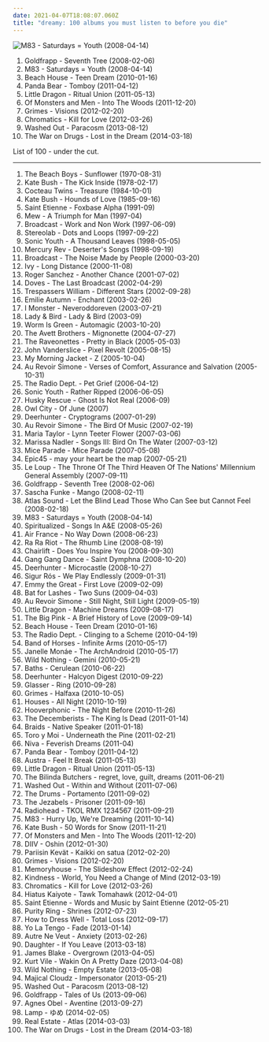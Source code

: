 ```yaml
---
date: 2021-04-07T18:08:07.060Z
title: "dreamy: 100 albums you must listen to before you die"
---
```

![M83 - Saturdays &#x3D; Youth (2008-04-14)](http://coverartarchive.org/release/47be05f6-a0c1-4ea9-95d7-692560bc0198/1485656268-500.jpg "M83 - Saturdays = Youth (2008-04-14)")
<ol class="albums">
<li data-cover="https://img.discogs.com/73mAPAbvKt1kGGKSDvi5DG3ow9k=/fit-in/600x595/filters:strip_icc():format(jpeg):mode_rgb():quality(90)/discogs-images/R-7625635-1445709296-7336.jpeg.jpg" data-tags="female vocalists, downtempo, trip-hop" role="button">Goldfrapp - Seventh Tree (2008-02-06)</li>
<li data-cover="http://coverartarchive.org/release/47be05f6-a0c1-4ea9-95d7-692560bc0198/1485656268-500.jpg" data-tags="electronic, shoegaze" role="button">M83 - Saturdays = Youth (2008-04-14)</li>
<li data-cover="http://coverartarchive.org/release/44f67ad5-cdff-3036-80e9-bee67402ded0/8824312033-500.jpg" data-tags="dream pop" role="button">Beach House - Teen Dream (2010-01-16)</li>
<li data-cover="http://coverartarchive.org/release/8d5b56e7-7412-4724-9407-039e64ecd014/13800964524-500.jpg" data-tags="indie, experimental, experimental rock, paw tracks" role="button">Panda Bear - Tomboy (2011-04-12)</li>
<li data-cover="https://img.discogs.com/SmWzFHMp4iRkXEpAx0Oc-PKF90I=/fit-in/450x453/filters:strip_icc():format(jpeg):mode_rgb():quality(90)/discogs-images/R-3033588-1312713162.jpeg.jpg" data-tags="trip-hop" role="button">Little Dragon - Ritual Union (2011-05-13)</li>
<li data-cover="http://coverartarchive.org/release/4768d1fc-efa0-4dda-bb7f-9856e806831a/3608510095-500.jpg" data-tags="icelandic" role="button">Of Monsters and Men - Into The Woods (2011-12-20)</li>
<li data-cover="http://coverartarchive.org/release/e2541a4f-c91e-412e-837b-ce63cc8ea960/5391811873-500.jpg" data-tags="dream pop" role="button">Grimes - Visions (2012-02-20)</li>
<li data-cover="http://coverartarchive.org/release/cce19567-04a2-47df-95fb-7101c51b8d54/1852737642-500.jpg" data-tags="electronic" role="button">Chromatics - Kill for Love (2012-03-26)</li>
<li data-cover="https://img.discogs.com/WAqPrBPYPCgvkJyhJCOO_47EPR4=/fit-in/500x500/filters:strip_icc():format(jpeg):mode_rgb():quality(90)/discogs-images/R-4806146-1376515091-8229.jpeg.jpg" data-tags="chillwave" role="button">Washed Out - Paracosm (2013-08-12)</li>
<li data-cover="http://coverartarchive.org/release/c38765cc-bafe-48ff-9a78-26f6d816a46b/6695925091-500.jpg" data-tags="indie rock, rock" role="button">The War on Drugs - Lost in the Dream (2014-03-18)</li>
</ol>
List of 100 - under the cut.
<!-- more -->

_________________

<ol class="albums">
<li data-cover="http://coverartarchive.org/release/4831d4b1-ef4c-3140-b7b3-b629bd4b0eed/26221497654-500.jpg" data-tags="70s" role="button">
The Beach Boys - Sunflower (1970-08-31)
</li>
<li data-cover="https://img.discogs.com/VRMb3RLFAY9udhH7Cg_XN6mNcVA=/fit-in/597x600/filters:strip_icc():format(jpeg):mode_rgb():quality(90)/discogs-images/R-3089864-1338821720-9527.jpeg.jpg" data-tags="70s, female vocalists" role="button">
Kate Bush - The Kick Inside (1978-02-17)
</li>
<li data-cover="http://coverartarchive.org/release/bc6dee20-448c-387d-8eb4-a7cb737ae1b7/23441368012-500.jpg" data-tags="dream pop" role="button">
Cocteau Twins - Treasure (1984-10-01)
</li>
<li data-cover="http://coverartarchive.org/release/778c8867-ee94-366a-bcd8-e140cfbf1b67/16598892344-500.jpg" data-tags="80s, female vocalists" role="button">
Kate Bush - Hounds of Love (1985-09-16)
</li>
<li data-cover="https://img.discogs.com/gIEXBDkViv4S-DJVJte-0k8dIok=/fit-in/600x592/filters:strip_icc():format(jpeg):mode_rgb():quality(90)/discogs-images/R-3954977-1359846494-2137.jpeg.jpg" data-tags="britpop, 90s" role="button">
Saint Etienne - Foxbase Alpha (1991-09)
</li>
<li data-cover="http://coverartarchive.org/release/41be7979-d96e-4d3c-b360-2eb2c8ee6446/22174539193-500.jpg" data-tags="indie, shoegaze, dreamy" role="button">
Mew - A Triumph for Man (1997-04)
</li>
<li data-cover="http://coverartarchive.org/release/09d62aa5-a265-4cb2-b3e4-da80c0e60d9d/6009849109-500.jpg" data-tags="electronic, dream pop, indie, psychedelic, 90s" role="button">
Broadcast - Work and Non Work (1997-06-09)
</li>
<li data-cover="http://coverartarchive.org/release/ac08220a-ca91-3c93-b31b-b231270773af/11622727078-500.jpg" data-tags="lounge, electronic, post-rock" role="button">
Stereolab - Dots and Loops (1997-09-22)
</li>
<li data-cover="https://img.discogs.com/qeSNS31G6vJ758RVSQm4W6ho6nI=/fit-in/439x380/filters:strip_icc():format(jpeg):mode_rgb():quality(90)/discogs-images/R-4879756-1378290331-3017.jpeg.jpg" data-tags="experimental, alternative" role="button">
Sonic Youth - A Thousand Leaves (1998-05-05)
</li>
<li data-cover="https://img.discogs.com/hjR-SntUXesfMsJl8QZ9hC2jUlM=/fit-in/600x600/filters:strip_icc():format(jpeg):mode_rgb():quality(90)/discogs-images/R-3193896-1579926468-6100.jpeg.jpg" data-tags="dream pop" role="button">
Mercury Rev - Deserter's Songs (1998-09-19)
</li>
<li data-cover="https://img.discogs.com/Wb2clSHhJ4_ZOv69eP7kTPBiBOw=/fit-in/600x604/filters:strip_icc():format(jpeg):mode_rgb():quality(90)/discogs-images/R-3194-1145339641.jpeg.jpg" data-tags="electronica, warp" role="button">
Broadcast - The Noise Made by People (2000-03-20)
</li>
<li data-cover="http://coverartarchive.org/release/c1aa80e1-659b-4d0f-9c76-1589a535567c/15393777768-500.jpg" data-tags="female vocalists" role="button">
Ivy - Long Distance (2000-11-08)
</li>
<li data-cover="https://img.discogs.com/oi8qT8rgsWLbbrMhf8XFNrAdZew=/fit-in/600x527/filters:strip_icc():format(jpeg):mode_rgb():quality(90)/discogs-images/R-55727-1526118988-1457.jpeg.jpg" data-tags="chillout, downtempo, house, dreamy" role="button">
Roger Sanchez - Another Chance (2001-07-02)
</li>
<li data-cover="http://coverartarchive.org/release/5e306f81-9a7c-3d3a-9393-43dd35440717/24893740190-500.jpg" data-tags="britpop, indie" role="button">
Doves - The Last Broadcast (2002-04-29)
</li>
<li data-cover="http://coverartarchive.org/release/2a9d5a0a-d699-4a6b-9418-e3e9aff9a64b/3452268315-500.jpg" data-tags="dream pop, shoegaze" role="button">
Trespassers William - Different Stars (2002-09-28)
</li>
<li data-cover="http://coverartarchive.org/release/16e3ac46-606a-445e-9a20-b7b8bf1a08ea/3206309884-500.jpg" data-tags="ethereal, gothic, faerie music" role="button">
Emilie Autumn - Enchant (2003-02-26)
</li>
<li data-cover="http://coverartarchive.org/release/561ef915-9383-40ec-9baf-f9c55d1ddf72/24765160123-500.jpg" data-tags="electronic" role="button">
I Monster - Neveroddoreven (2003-07-21)
</li>
<li data-cover="https://via.placeholder.com/450" data-tags="70s, indie rock, dreamy, melancholic, lullaby, underappreciated, a, music for sleepless nights, the best of 2003, rozne takie sobie lubie, soft silly music, spokojnie tu jest, poznac to musze bardziej, painting inspirations" role="button">
Lady & Bird - Lady & Bird (2003-09)
</li>
<li data-cover="https://img.discogs.com/NArBv1fSvES-MThFZ96PHaY0SXU=/fit-in/600x538/filters:strip_icc():format(jpeg):mode_rgb():quality(90)/discogs-images/R-198668-1139702978.jpeg.jpg" data-tags="electronic, dreamy" role="button">
Worm Is Green - Automagic (2003-10-20)
</li>
<li data-cover="http://coverartarchive.org/release/a573d1b4-528b-479f-bdc7-47fbaecaa55a/22168138576-500.jpg" data-tags="folk" role="button">
The Avett Brothers - Mignonette (2004-07-27)
</li>
<li data-cover="https://img.discogs.com/J1nQVSd6Kw41GvClK2lIQYyt2fM=/fit-in/350x348/filters:strip_icc():format(jpeg):mode_rgb():quality(90)/discogs-images/R-1725811-1239432666.jpeg.jpg" data-tags="rock" role="button">
The Raveonettes - Pretty in Black (2005-05-03)
</li>
<li data-cover="https://img.discogs.com/63_F7EW19GYUj130dTT_4h1HPYo=/fit-in/455x455/filters:strip_icc():format(jpeg):mode_rgb():quality(90)/discogs-images/R-677963-1146663712.jpeg.jpg" data-tags="indie, indie pop, singer-songwriter, dreamy, searching, reflective, literate, earnest, dramatic, bittersweet, reflection, intimate, cerebral, detached, 2000s, gin, stylish, plaintive, the creative side, austere, radio 2005, refined - mannered, vinyl collection, good album, dans ma discotheque, should buy, recent favorite albums, girlygil altrock, second-favorite album, albums acquired in 2011" role="button">
John Vanderslice - Pixel Revolt (2005-08-15)
</li>
<li data-cover="https://img.discogs.com/HMwX-vG8imndd3_mYsdVGDNwv_o=/fit-in/500x497/filters:strip_icc():format(jpeg):mode_rgb():quality(90)/discogs-images/R-2463207-1318871638.jpeg.jpg" data-tags="indie, indie rock" role="button">
My Morning Jacket - Z (2005-10-04)
</li>
<li data-cover="http://coverartarchive.org/release/12fdee4d-df0c-47b4-82dd-bf7aafbea4c7/20411038883-500.jpg" data-tags="indie pop" role="button">
Au Revoir Simone - Verses of Comfort, Assurance and Salvation (2005-10-31)
</li>
<li data-cover="http://coverartarchive.org/release/18056805-33f5-3e99-aa4b-5f5919c4f8af/21340810572-500.jpg" data-tags="shoegaze, indie" role="button">
The Radio Dept. - Pet Grief (2006-04-12)
</li>
<li data-cover="https://img.discogs.com/w7C3d8OHmFjsMS3t3Tvx8WQSFRo=/fit-in/400x391/filters:strip_icc():format(jpeg):mode_rgb():quality(90)/discogs-images/R-5119480-1385028132-2136.jpeg.jpg" data-tags="alternative rock" role="button">
Sonic Youth - Rather Ripped (2006-06-05)
</li>
<li data-cover="https://img.discogs.com/iCPdPnfWNtr23gzqCpSNdXWLMOY=/fit-in/600x600/filters:strip_icc():format(jpeg):mode_rgb():quality(90)/discogs-images/R-888565-1370121938-7859.jpeg.jpg" data-tags="alternative, downtempo" role="button">
Husky Rescue - Ghost Is Not Real (2006-09)
</li>
<li data-cover="https://img.discogs.com/IhkOjVuBBp-HgKmkttcE6lFar0E=/fit-in/600x516/filters:strip_icc():format(jpeg):mode_rgb():quality(90)/discogs-images/R-1828553-1462793870-4809.jpeg.jpg" data-tags="owl city" role="button">
Owl City - Of June (2007)
</li>
<li data-cover="http://coverartarchive.org/release/b3aa7af7-abd0-4a63-b6b8-ea0a80355e1a/3472387381-500.jpg" data-tags="psychedelic, indie rock" role="button">
Deerhunter - Cryptograms (2007-01-29)
</li>
<li data-cover="http://coverartarchive.org/release/5dcd7b95-7b30-40b4-ab9b-fda4ea3e2859/3178901123-500.jpg" data-tags="indie" role="button">
Au Revoir Simone - The Bird Of Music (2007-02-19)
</li>
<li data-cover="http://coverartarchive.org/release/b1972e46-b9c4-4e5b-9611-482432788b1f/21525043016-500.jpg" data-tags="indie, indie pop, 2007 albums - streamable" role="button">
Maria Taylor - Lynn Teeter Flower (2007-03-06)
</li>
<li data-cover="http://coverartarchive.org/release/6612f329-7d59-4578-8128-c2a2ec86565c/8703131155-500.jpg" data-tags="folk" role="button">
Marissa Nadler - Songs III: Bird On The Water (2007-03-12)
</li>
<li data-cover="https://img.discogs.com/IOUe7XPlCVHIhTDBkQkrUo5KZw8=/fit-in/530x462/filters:strip_icc():format(jpeg):mode_rgb():quality(90)/discogs-images/R-982945-1417117053-7681.jpeg.jpg" data-tags="electronic, indie, folk, experimental, indietronica, dreamy, post rock, 00s, fatcat, de:bug album reviews 2007, mice parade, jaarlijstje 2007, worn-out from overplay, i n d i e, hoeralbum" role="button">
Mice Parade - Mice Parade (2007-05-08)
</li>
<li data-cover="https://img.discogs.com/3yB2xC4GGTiMVfqHL3kh89TSFPc=/fit-in/600x588/filters:strip_icc():format(jpeg):mode_rgb():quality(90)/discogs-images/R-1000491-1182601151.jpeg.jpg" data-tags="post-rock" role="button">
Epic45 - may your heart be the map (2007-05-21)
</li>
<li data-cover="http://coverartarchive.org/release/a149eedb-8c2e-4882-af2c-81d61a479045/15473383936-500.jpg" data-tags="indie, dreamy" role="button">
Le Loup - The Throne Of The Third Heaven Of The Nations' Millennium General Assembly (2007-09-11)
</li>
<li data-cover="https://img.discogs.com/73mAPAbvKt1kGGKSDvi5DG3ow9k=/fit-in/600x595/filters:strip_icc():format(jpeg):mode_rgb():quality(90)/discogs-images/R-7625635-1445709296-7336.jpeg.jpg" data-tags="female vocalists, downtempo, trip-hop" role="button">
Goldfrapp - Seventh Tree (2008-02-06)
</li>
<li data-cover="http://coverartarchive.org/release/2acb5d66-d57a-43b9-ac5a-c5e7afe38ace/7750351827-500.jpg" data-tags="techno" role="button">
Sascha Funke - Mango (2008-02-11)
</li>
<li data-cover="http://coverartarchive.org/release/0abc19a9-af51-41c5-88e3-0dd4a5f40ae8/27829592789-500.jpg" data-tags="00s" role="button">
Atlas Sound - Let the Blind Lead Those Who Can See but Cannot Feel (2008-02-18)
</li>
<li data-cover="http://coverartarchive.org/release/47be05f6-a0c1-4ea9-95d7-692560bc0198/1485656268-500.jpg" data-tags="electronic, shoegaze" role="button">
M83 - Saturdays = Youth (2008-04-14)
</li>
<li data-cover="http://coverartarchive.org/release/bb3ba958-719d-4ec0-942b-8a4d6c18f373/12135240940-500.jpg" data-tags="british, sad, dreamy, atmospheric, melancholy, 00s" role="button">
Spiritualized - Songs In A&E (2008-05-26)
</li>
<li data-cover="https://img.discogs.com/1jNtSCaTsGHcrE8MP1dMy9Blc_Y=/fit-in/600x600/filters:strip_icc():format(jpeg):mode_rgb():quality(90)/discogs-images/R-1387021-1420820995-5154.jpeg.jpg" data-tags="electronic" role="button">
Air France - No Way Down (2008-06-23)
</li>
<li data-cover="https://img.discogs.com/nNLW6oyibILj-etyre1Ws6Qf9HY=/fit-in/500x500/filters:strip_icc():format(jpeg):mode_rgb():quality(90)/discogs-images/R-1568374-1229053540.jpeg.jpg" data-tags="alternative, indie rock" role="button">
Ra Ra Riot - The Rhumb Line (2008-08-19)
</li>
<li data-cover="http://coverartarchive.org/release/c44a3d03-a9c5-446f-aa95-c09d1d060f4a/11914301771-500.jpg" data-tags="indie, indie pop, electronica, dream pop, chairlift" role="button">
Chairlift - Does You Inspire You (2008-09-30)
</li>
<li data-cover="http://coverartarchive.org/release/14fd17cd-9483-442a-bc76-a0315c8ddf1e/7202308649-500.jpg" data-tags="electronic, experimental" role="button">
Gang Gang Dance - Saint Dymphna (2008-10-20)
</li>
<li data-cover="http://coverartarchive.org/release/c16ba271-f7e8-4a41-ac2c-c74d1dc37c5f/3942366505-500.jpg" data-tags="shoegaze, indie rock" role="button">
Deerhunter - Microcastle (2008-10-27)
</li>
<li data-cover="http://coverartarchive.org/release/ead1e021-702f-48be-8770-fcdc1043c591/12275065741-500.jpg" data-tags="post-rock, dreamy, music for studying" role="button">
Sigur Rós - We Play Endlessly (2009-01-31)
</li>
<li data-cover="https://img.discogs.com/iEX8Otxl98vZKbRfxM-c26AVNpg=/fit-in/400x401/filters:strip_icc():format(jpeg):mode_rgb():quality(90)/discogs-images/R-1648238-1234889857.jpeg.jpg" data-tags="indie folk" role="button">
Emmy the Great - First Love (2009-02-09)
</li>
<li data-cover="http://coverartarchive.org/release/1589c9ec-b9d8-30e6-8f0c-57dd7c52ec35/8202001315-500.jpg" data-tags="alternative, atmospheric" role="button">
Bat for Lashes - Two Suns (2009-04-03)
</li>
<li data-cover="http://coverartarchive.org/release/a0dcf76f-2d23-4274-92cc-90ae3e9402f4/3062545324-500.jpg" data-tags="indie pop, indie" role="button">
Au Revoir Simone - Still Night, Still Light (2009-05-19)
</li>
<li data-cover="https://img.discogs.com/5fhYAthYMO7Zk-qhzSStks4MKHk=/fit-in/150x150/filters:strip_icc():format(jpeg):mode_rgb():quality(90)/discogs-images/R-1890282-1250423172.jpeg.jpg" data-tags="electronic, electronica, trip-hop" role="button">
Little Dragon - Machine Dreams (2009-08-17)
</li>
<li data-cover="https://img.discogs.com/UcT5cyCnvOuPGEKTcC8E2i6AMdU=/fit-in/600x600/filters:strip_icc():format(jpeg):mode_rgb():quality(90)/discogs-images/R-1922825-1256542182.jpeg.jpg" data-tags="shoegaze, 4ad" role="button">
The Big Pink - A Brief History of Love (2009-09-14)
</li>
<li data-cover="http://coverartarchive.org/release/44f67ad5-cdff-3036-80e9-bee67402ded0/8824312033-500.jpg" data-tags="dream pop" role="button">
Beach House - Teen Dream (2010-01-16)
</li>
<li data-cover="http://coverartarchive.org/release/cc6f7a05-e1c4-4039-9eb3-8c8ccd37e6b1/13919864002-500.jpg" data-tags="indie pop, shoegaze" role="button">
The Radio Dept. - Clinging to a Scheme (2010-04-19)
</li>
<li data-cover="http://coverartarchive.org/release/046d996d-e82a-3ad9-a550-4e903ce6f3bc/1601718947-500.jpg" data-tags="indie, indie rock" role="button">
Band of Horses - Infinite Arms (2010-05-17)
</li>
<li data-cover="http://coverartarchive.org/release/14ae1a9c-9e8e-3ae5-87f2-3bf68b9feefd/8899038012-500.jpg" data-tags="soul, funk" role="button">
Janelle Monáe - The ArchAndroid (2010-05-17)
</li>
<li data-cover="https://img.discogs.com/NeBBu5EEP2XGecymLXlAwoGnSSs=/fit-in/600x604/filters:strip_icc():format(jpeg):mode_rgb():quality(90)/discogs-images/R-2297842-1490435079-4947.jpeg.jpg" data-tags="dream pop" role="button">
Wild Nothing - Gemini (2010-05-21)
</li>
<li data-cover="http://coverartarchive.org/release/5ddd6650-d435-447d-8679-98a63ddaf637/3944000674-500.jpg" data-tags="electronic, downtempo, idm" role="button">
Baths - Cerulean (2010-06-22)
</li>
<li data-cover="https://img.discogs.com/R4jvnnJPoOAgWpqqOdawRWaV0nQ=/fit-in/600x600/filters:strip_icc():format(jpeg):mode_rgb():quality(90)/discogs-images/R-2460386-1600023848-5019.jpeg.jpg" data-tags="indie rock, dream pop" role="button">
Deerhunter - Halcyon Digest (2010-09-22)
</li>
<li data-cover="http://coverartarchive.org/release/cf117937-2317-43b8-8b20-ba9a045e3a12/15963313413-500.jpg" data-tags="experimental, psychedelic" role="button">
Glasser - Ring (2010-09-28)
</li>
<li data-cover="http://coverartarchive.org/release/d12fe86c-4e91-4b2f-98ca-c7045c195a3b/6735333223-500.jpg" data-tags="dream pop, experimental" role="button">
Grimes - Halfaxa (2010-10-05)
</li>
<li data-cover="https://img.discogs.com/hZxHJ6552hDvtEy_554gCcCdwro=/fit-in/396x396/filters:strip_icc():format(jpeg):mode_rgb():quality(90)/discogs-images/R-2584835-1291729897.jpeg.jpg" data-tags="chillout, electronic, ambient, indie rock, indie electronic, lo-fi, dreamy, dream pop, relaxing, chillwave, ambiental, alternative pop/rock, alternative-indie rock" role="button">
Houses - All Night (2010-10-19)
</li>
<li data-cover="https://img.discogs.com/uHHEJpVLOmFzbYpzk1Bxdj04FNA=/fit-in/600x537/filters:strip_icc():format(jpeg):mode_rgb():quality(90)/discogs-images/R-6192118-1413349642-3697.jpeg.jpg" data-tags="pop" role="button">
Hooverphonic - The Night Before (2010-11-26)
</li>
<li data-cover="http://coverartarchive.org/release/386e22bc-d967-4224-98cc-13ec5315751b/4625733651-500.jpg" data-tags="indie, folk rock, indie folk" role="button">
The Decemberists - The King Is Dead (2011-01-14)
</li>
<li data-cover="https://img.discogs.com/3IvzrMXermlMaFOkxqG5Pp8ae9U=/fit-in/600x594/filters:strip_icc():format(jpeg):mode_rgb():quality(90)/discogs-images/R-2677308-1582411430-2877.png.jpg" data-tags="indie" role="button">
Braids - Native Speaker (2011-01-18)
</li>
<li data-cover="http://coverartarchive.org/release/03b381ba-f859-3da0-873c-e359c56f25dd/12929911749-500.jpg" data-tags="indie pop, psychedelic" role="button">
Toro y Moi - Underneath the Pine (2011-02-21)
</li>
<li data-cover="https://via.placeholder.com/450" data-tags="chillout, indie, dreamy" role="button">
Niva - Feverish Dreams (2011-04)
</li>
<li data-cover="http://coverartarchive.org/release/8d5b56e7-7412-4724-9407-039e64ecd014/13800964524-500.jpg" data-tags="indie, experimental, experimental rock, paw tracks" role="button">
Panda Bear - Tomboy (2011-04-12)
</li>
<li data-cover="http://coverartarchive.org/release/5e8aec59-129c-4cb4-b894-5e59edb5c4ca/4261741516-500.jpg" data-tags="indie electronic, new wave, alternative, synthpop" role="button">
Austra - Feel It Break (2011-05-13)
</li>
<li data-cover="https://img.discogs.com/SmWzFHMp4iRkXEpAx0Oc-PKF90I=/fit-in/450x453/filters:strip_icc():format(jpeg):mode_rgb():quality(90)/discogs-images/R-3033588-1312713162.jpeg.jpg" data-tags="trip-hop" role="button">
Little Dragon - Ritual Union (2011-05-13)
</li>
<li data-cover="https://img.discogs.com/KlPBEkSvY9Jyq4VOnrLro910MBk=/fit-in/600x600/filters:strip_icc():format(jpeg):mode_rgb():quality(90)/discogs-images/R-3023094-1312179004.jpeg.jpg" data-tags="electronic, indie, indie pop, usa, shoegaze, dreamy, dream pop, american, crossover, dreampop, duo, san francisco, american underground, chillwave, 10s, free music, hypnagogic pop, america, netaudio, fully streamable tracks, experimental indie, electronic shoegaze, dreamwave, glo-fi, webaudio, fully streamable album, usa underground, fully streamable track, shoegazetronica" role="button">
The Bilinda Butchers - regret, love, guilt, dreams (2011-06-21)
</li>
<li data-cover="http://coverartarchive.org/release/9e944b69-8e75-47f7-8d85-1a2584bf3f7c/25694000082-500.jpg" data-tags="chillwave" role="button">
Washed Out - Within and Without (2011-07-06)
</li>
<li data-cover="http://coverartarchive.org/release/b6b21d16-021f-48fe-a575-c46320cf3107/28325780282-500.jpg" data-tags="indie pop, new wave" role="button">
The Drums - Portamento (2011-09-02)
</li>
<li data-cover="http://coverartarchive.org/release/ff112f7c-8ee8-4071-a07e-e4ab240caa3b/6560200968-500.jpg" data-tags="indie pop" role="button">
The Jezabels - Prisoner (2011-09-16)
</li>
<li data-cover="http://coverartarchive.org/release/a1f9ca0a-c300-45b5-b62c-ae24c53da1bc/1329874155-500.jpg" data-tags="electronic, remix" role="button">
Radiohead - TKOL RMX 1234567 (2011-09-21)
</li>
<li data-cover="http://coverartarchive.org/release/0b87ebcf-216b-4255-9c19-93c12861f173/1900040046-500.jpg" data-tags="electronic, dream pop, shoegaze" role="button">
M83 - Hurry Up, We're Dreaming (2011-10-14)
</li>
<li data-cover="http://coverartarchive.org/release/4518b2c0-0091-4780-b31e-6dfc7e1d9cd5/21132684376-500.jpg" data-tags="alternative, art pop, winter" role="button">
Kate Bush - 50 Words for Snow (2011-11-21)
</li>
<li data-cover="http://coverartarchive.org/release/4768d1fc-efa0-4dda-bb7f-9856e806831a/3608510095-500.jpg" data-tags="icelandic" role="button">
Of Monsters and Men - Into The Woods (2011-12-20)
</li>
<li data-cover="http://coverartarchive.org/release/8cb682fd-5155-478f-9106-faadcab76731/1316089663-500.jpg" data-tags="shoegaze, dream pop" role="button">
DIIV - Oshin (2012-01-30)
</li>
<li data-cover="http://coverartarchive.org/release/b1847f5f-3e0a-404c-b748-d0b07fcdbec3/5160921906-500.jpg" data-tags="dreamy" role="button">
Pariisin Kevät - Kaikki on satua (2012-02-20)
</li>
<li data-cover="http://coverartarchive.org/release/e2541a4f-c91e-412e-837b-ce63cc8ea960/5391811873-500.jpg" data-tags="dream pop" role="button">
Grimes - Visions (2012-02-20)
</li>
<li data-cover="http://coverartarchive.org/release/b424996c-b0a7-4c6f-9d7c-561fc760640f/4101040746-500.jpg" data-tags="dreamy, dream pop" role="button">
Memoryhouse - The Slideshow Effect (2012-02-24)
</li>
<li data-cover="http://coverartarchive.org/release/78aed09d-d348-41a2-a480-1fd860b6011d/1068758549-500.jpg" data-tags="indie electronic, alternative dance, left-field house" role="button">
Kindness - World, You Need a Change of Mind (2012-03-19)
</li>
<li data-cover="http://coverartarchive.org/release/cce19567-04a2-47df-95fb-7101c51b8d54/1852737642-500.jpg" data-tags="electronic" role="button">
Chromatics - Kill for Love (2012-03-26)
</li>
<li data-cover="http://coverartarchive.org/release/09fade80-bd8a-4c08-9a00-cf1dcc7bc91c/9068009686-500.jpg" data-tags="dreamy, relaxed, reflective, whimsical, passionate, introspective, spiritual, intense, dramatic, reflection, hypnotic, intimate, uplifting, meditative, precious, cerebral, relaxation, lively, shimmering, knotty, daydreaming, sony music, flying buddha, livesoncoffee-getit" role="button">
Hiatus Kaiyote - Tawk Tomahawk (2012-04-01)
</li>
<li data-cover="http://coverartarchive.org/release/92524aeb-4b8d-4532-9c14-fd5981c442ba/3474469853-500.jpg" data-tags="electronic, electropop, british, indie pop, house, indietronica, dreamy, feel good, summer, introspective, synthpop, bittersweet, fun, alternative dance, indie disco, nostalgia, wistful, she sings so sweetly, has me dancing even now" role="button">
Saint Etienne - Words and Music by Saint Etienne (2012-05-21)
</li>
<li data-cover="http://coverartarchive.org/release/3148628c-f648-45c0-95ea-b03dc0716e99/1568868601-500.jpg" data-tags="synthpop" role="button">
Purity Ring - Shrines (2012-07-23)
</li>
<li data-cover="http://coverartarchive.org/release/dc277a4e-10de-4693-a8e4-6e657a056cda/28396159564-500.jpg" data-tags="alternative rnb" role="button">
How to Dress Well - Total Loss (2012-09-17)
</li>
<li data-cover="http://coverartarchive.org/release/306adcf4-39b2-4706-919a-f960cc7a1c48/2930110026-500.jpg" data-tags="indie, indie rock, 10s" role="button">
Yo La Tengo - Fade (2013-01-14)
</li>
<li data-cover="http://coverartarchive.org/release/ebc6e131-2301-480c-ad3f-4e0b790dcf05/5974509150-500.jpg" data-tags="software" role="button">
Autre Ne Veut - Anxiety (2013-02-26)
</li>
<li data-cover="http://coverartarchive.org/release/60876924-57d9-4781-8dd7-d757fcd995ac/3612258873-500.jpg" data-tags="indie" role="button">
Daughter - If You Leave (2013-03-18)
</li>
<li data-cover="https://img.discogs.com/Fc3zWW02lcBDhoIb7F0GNqH6Cpk=/fit-in/600x599/filters:strip_icc():format(jpeg):mode_rgb():quality(90)/discogs-images/R-4468927-1462915153-5331.jpeg.jpg" data-tags="electronic, soul" role="button">
James Blake - Overgrown (2013-04-05)
</li>
<li data-cover="http://coverartarchive.org/release/b62e3ec7-d6bb-43c6-8eb8-30d958d109d0/3846880817-500.jpg" data-tags="indie rock, indie, lo-fi, vinyl, matador records" role="button">
Kurt Vile - Wakin On A Pretty Daze (2013-04-08)
</li>
<li data-cover="https://img.discogs.com/gx2Zf1m74BCtv2HxuuSCsKsDfOw=/fit-in/600x600/filters:strip_icc():format(jpeg):mode_rgb():quality(90)/discogs-images/R-4552627-1368272300-8300.jpeg.jpg" data-tags="indie, new wave, dreamy, summer, synthpop, dreampop, sunny, captured tracks" role="button">
Wild Nothing - Empty Estate (2013-05-08)
</li>
<li data-cover="http://coverartarchive.org/release/0cdaedb7-00d5-4c7b-9d15-556a6fdc98e4/6003309054-500.jpg" data-tags="matador records" role="button">
Majical Cloudz - Impersonator (2013-05-21)
</li>
<li data-cover="https://img.discogs.com/WAqPrBPYPCgvkJyhJCOO_47EPR4=/fit-in/500x500/filters:strip_icc():format(jpeg):mode_rgb():quality(90)/discogs-images/R-4806146-1376515091-8229.jpeg.jpg" data-tags="chillwave" role="button">
Washed Out - Paracosm (2013-08-12)
</li>
<li data-cover="http://coverartarchive.org/release/6b18b30a-e578-41eb-8d3d-1ff4a6a22d9d/12859926570-500.jpg" data-tags="trip-hop, electronic, chamber pop, art pop" role="button">
Goldfrapp - Tales of Us (2013-09-06)
</li>
<li data-cover="http://coverartarchive.org/release/2d012e66-6759-485b-beb5-00532c46a386/8544215048-500.jpg" data-tags="folk, singer-songwriter, piano" role="button">
Agnes Obel - Aventine (2013-09-27)
</li>
<li data-cover="http://coverartarchive.org/release/15a991b2-c3ef-4475-ae96-fcff38406305/8837373509-500.jpg" data-tags="japanese, new age, dreamy, boobs on cover" role="button">
Lamp - ゆめ (2014-02-05)
</li>
<li data-cover="http://coverartarchive.org/release/c93c34bc-163f-49c8-974e-c9895f03851e/6478054219-500.jpg" data-tags="indie rock" role="button">
Real Estate - Atlas (2014-03-03)
</li>
<li data-cover="http://coverartarchive.org/release/c38765cc-bafe-48ff-9a78-26f6d816a46b/6695925091-500.jpg" data-tags="indie rock, rock" role="button">
The War on Drugs - Lost in the Dream (2014-03-18)
</li>
</ol>